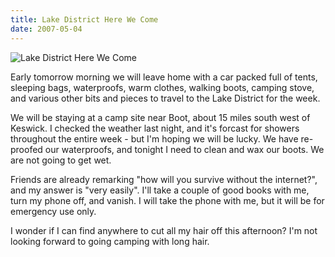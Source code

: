 ```yaml
---
title: Lake District Here We Come
date: 2007-05-04
---
```


![Lake District Here We Come](https://source.unsplash.com/l7dbl-sUg3k/1600x900)

Early tomorrow morning we will leave home with a car packed full of tents, sleeping bags, waterproofs, warm clothes, walking boots, camping stove, and various other bits and pieces to travel to the Lake District for the week.

We will be staying at a camp site near Boot, about 15 miles south west of Keswick. I checked the weather last night, and it's forcast for showers throughout the entire week - but I'm hoping we will be lucky. We have re-proofed our waterproofs, and tonight I need to clean and wax our boots. We are not going to get wet.

Friends are already remarking "how will you survive without the internet?", and my answer is "very easily". I'll take a couple of good books with me, turn my phone off, and vanish. I will take the phone with me, but it will be for emergency use only.

I wonder if I can find anywhere to cut all my hair off this afternoon? I'm not looking forward to going camping with long hair.